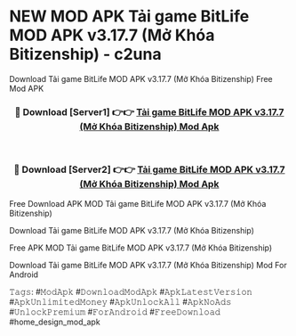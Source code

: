# NEW MOD APK Tải game BitLife MOD APK v3.17.7 (Mở Khóa Bitizenship) - c2una
Download Tải game BitLife MOD APK v3.17.7 (Mở Khóa Bitizenship) Free Mod APK

<div align="center">
<h3>🔴 Download [Server1] 👉👉 <a href="https://apk-comot.site?title=Tải_game_BitLife_MOD_APK_v3.17.7_(Mở_Khóa_Bitizenship)">Tải game BitLife MOD APK v3.17.7 (Mở Khóa Bitizenship) Mod Apk</a></h3><br>

<h3>🔴 Download [Server2] 👉👉 <a href="https://apk-comot.site?title=Tải_game_BitLife_MOD_APK_v3.17.7_(Mở_Khóa_Bitizenship)">Tải game BitLife MOD APK v3.17.7 (Mở Khóa Bitizenship) Mod Apk</a></h3>
</div>


Free Download APK MOD Tải game BitLife MOD APK v3.17.7 (Mở Khóa Bitizenship)

Download Tải game BitLife MOD APK v3.17.7 (Mở Khóa Bitizenship) 

Free APK MOD Tải game BitLife MOD APK v3.17.7 (Mở Khóa Bitizenship) 

Download Tải game BitLife MOD APK v3.17.7 (Mở Khóa Bitizenship) Mod For Android

𝚃𝚊𝚐𝚜: #𝙼𝚘𝚍𝙰𝚙𝚔 #𝙳𝚘𝚠𝚗𝚕𝚘𝚊𝚍𝙼𝚘𝚍𝙰𝚙𝚔 #𝙰𝚙𝚔𝙻𝚊𝚝𝚎𝚜𝚝𝚅𝚎𝚛𝚜𝚒𝚘𝚗 #𝙰𝚙𝚔𝚄𝚗𝚕𝚒𝚖𝚒𝚝𝚎𝚍𝙼𝚘𝚗𝚎𝚢 #𝙰𝚙𝚔𝚄𝚗𝚕𝚘𝚌𝚔𝙰𝚕𝚕 #𝙰𝚙𝚔𝙽𝚘𝙰𝚍𝚜 #𝚄𝚗𝚕𝚘𝚌𝚔𝙿𝚛𝚎𝚖𝚒𝚞𝚖 #𝙵𝚘𝚛𝙰𝚗𝚍𝚛𝚘𝚒𝚍 #𝙵𝚛𝚎𝚎𝙳𝚘𝚠𝚗𝚕𝚘𝚊𝚍 #home_design_mod_apk